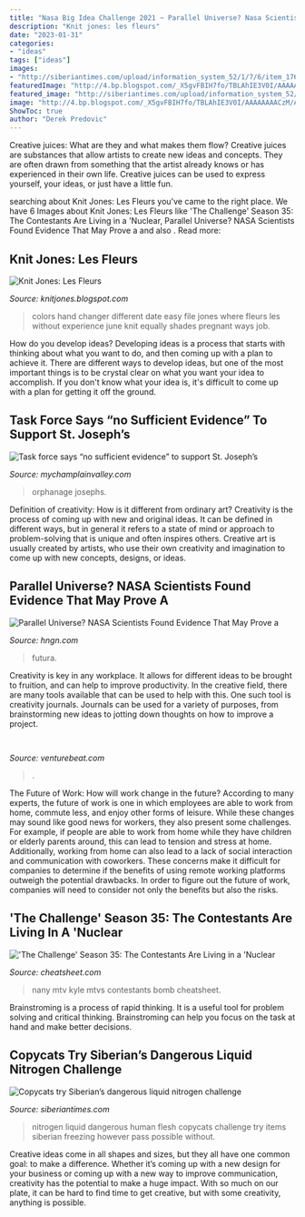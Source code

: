 ```yaml
---
title: "Nasa Big Idea Challenge 2021 ~ Parallel Universe? Nasa Scientists Found Evidence That May Prove A"
description: "Knit jones: les fleurs"
date: "2023-01-31"
categories:
- "ideas"
tags: ["ideas"]
images:
- "http://siberiantimes.com/upload/information_system_52/1/7/6/item_1762/information_items_1762.jpg"
featuredImage: "http://4.bp.blogspot.com/_X5gvFBIH7fo/TBLAhIE3V0I/AAAAAAAACzM/A7mDK2CarbQ/s1600/IMG_2594.JPG"
featured_image: "http://siberiantimes.com/upload/information_system_52/1/7/6/item_1762/information_items_1762.jpg"
image: "http://4.bp.blogspot.com/_X5gvFBIH7fo/TBLAhIE3V0I/AAAAAAAACzM/A7mDK2CarbQ/s1600/IMG_2594.JPG"
ShowToc: true
author: "Derek Predovic"
---
```



Creative juices: What are they and what makes them flow?
Creative juices are substances that allow artists to create new ideas and concepts. They are often drawn from something that the artist already knows or has experienced in their own life. Creative juices can be used to express yourself, your ideas, or just have a little fun.

	

		
searching about Knit Jones: Les Fleurs you've came to the right place. We have 6 Images about Knit Jones: Les Fleurs like &#039;The Challenge&#039; Season 35: The Contestants Are Living in a &#039;Nuclear, Parallel Universe? NASA Scientists Found Evidence That May Prove a and also . Read more:
		
    
## Knit Jones: Les Fleurs

<img loading=lazy src="http://4.bp.blogspot.com/_X5gvFBIH7fo/TBLAhIE3V0I/AAAAAAAACzM/A7mDK2CarbQ/s1600/IMG_2594.JPG" onerror="this.onerror=null;this.src='https://tse1.mm.bing.net/th?id=OIP.x1KnGIf2IjlLxlVgClYnrQHaE8&amp;pid=15.1';" alt="Knit Jones: Les Fleurs">

_Source: knitjones.blogspot.com_

>colors hand changer different date easy file jones where fleurs les without experience june knit equally shades pregnant ways job. 

	

How do you develop ideas?
Developing ideas is a process that starts with thinking about what you want to do, and then coming up with a plan to achieve it. There are different ways to develop ideas, but one of the most important things is to be crystal clear on what you want your idea to accomplish. If you don't know what your idea is, it's difficult to come up with a plan for getting it off the ground.

    
## Task Force Says “no Sufficient Evidence” To Support St. Joseph’s

<img loading=lazy src="https://www.mychamplainvalley.com/wp-content/uploads/sites/61/2020/12/st.-js.jpg?w=1280" onerror="this.onerror=null;this.src='https://tse2.mm.bing.net/th?id=OIP.GMR-sGZqoItD6oH1BVRWUQHaEK&amp;pid=15.1';" alt="Task force says “no sufficient evidence” to support St. Joseph’s">

_Source: mychamplainvalley.com_

>orphanage josephs. 

	

Definition of creativity: How is it different from ordinary art?
Creativity is the process of coming up with new and original ideas. It can be defined in different ways, but in general it refers to a state of mind or approach to problem-solving that is unique and often inspires others. Creative art is usually created by artists, who use their own creativity and imagination to come up with new concepts, designs, or ideas.

    
## Parallel Universe? NASA Scientists Found Evidence That May Prove A

<img loading=lazy src="https://1075914428.rsc.cdn77.org/data/images/full/256627/parallel.jpg" onerror="this.onerror=null;this.src='https://tse2.mm.bing.net/th?id=OIP.L9149tqnV_4xnm_7RUSiaQHaGe&amp;pid=15.1';" alt="Parallel Universe? NASA Scientists Found Evidence That May Prove a">

_Source: hngn.com_

>futura. 

	

Creativity is key in any workplace. It allows for different ideas to be brought to fruition, and can help to improve productivity. In the creative field, there are many tools available that can be used to help with this. One such tool is creativity journals. Journals can be used for a variety of purposes, from brainstorming new ideas to jotting down thoughts on how to improve a project.

    
## 

<img loading=lazy src="https://venturebeat.com/wp-content/uploads/2019/11/darkfate2.jpg" onerror="this.onerror=null;this.src='https://tse3.mm.bing.net/th?id=OIP.a_NwPe1uGTFdtRBCocsskgHaFV&amp;pid=15.1';" alt="">

_Source: venturebeat.com_

>. 

	

The Future of Work: How will work change in the future?
According to many experts, the future of work is one in which employees are able to work from home, commute less, and enjoy other forms of leisure. While these changes may sound like good news for workers, they also present some challenges. For example, if people are able to work from home while they have children or elderly parents around, this can lead to tension and stress at home. Additionally, working from home can also lead to a lack of social interaction and communication with coworkers. These concerns make it difficult for companies to determine if the benefits of using remote working platforms outweigh the potential drawbacks. In order to figure out the future of work, companies will need to consider not only the benefits but also the risks.

    
## &#039;The Challenge&#039; Season 35: The Contestants Are Living In A &#039;Nuclear

<img loading=lazy src="https://www.cheatsheet.com/wp-content/uploads/2020/03/MTV-The-Challenge.jpg" onerror="this.onerror=null;this.src='https://tse4.mm.bing.net/th?id=OIP.8v9UeSgUrwKHoBZgm2x8FgHaFI&amp;pid=15.1';" alt="&#039;The Challenge&#039; Season 35: The Contestants Are Living in a &#039;Nuclear">

_Source: cheatsheet.com_

>nany mtv kyle mtvs contestants bomb cheatsheet. 

	

Brainstroming is a process of rapid thinking. It is a useful tool for problem solving and critical thinking. Brainstroming can help you focus on the task at hand and make better decisions.

    
## Copycats Try Siberian’s Dangerous Liquid Nitrogen Challenge

<img loading=lazy src="http://siberiantimes.com/upload/information_system_52/1/7/6/item_1762/information_items_1762.jpg" onerror="this.onerror=null;this.src='https://tse1.mm.bing.net/th?id=OIP.jn-3vzDRBcY4i2B5Vn09bgHaEu&amp;pid=15.1';" alt="Copycats try Siberian’s dangerous liquid nitrogen challenge">

_Source: siberiantimes.com_

>nitrogen liquid dangerous human flesh copycats challenge try items siberian freezing however pass possible without. 

	

Creative ideas come in all shapes and sizes, but they all have one common goal: to make a difference. Whether it’s coming up with a new design for your business or coming up with a new way to improve communication, creativity has the potential to make a huge impact. With so much on our plate, it can be hard to find time to get creative, but with some creativity, anything is possible.

